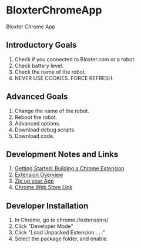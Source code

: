 # BloxterChromeApp
Bloxter Chrome App

## Introductory Goals
1.  Check if you connected to Bloxter.com or a robot.
2.  Check battery level.
3.  Check the name of the robot.
4.  NEVER USE COOKIES.  FORCE REFRESH.

## Advanced Goals
1.  Change the name of the robot.
2.  Reboot the robot.
3.  Advanced options.
4.  Download debug scripts.
5.  Download code.

## Development Notes and Links

1. [Getting Started: Building a Chrome Extension](https://developers.chrome.com/extensions/getstarted)
2. [Extension Overview](https://developers.chrome.com/extensions/overview)
3. [Zip up your App](https://developer.chrome.com/webstore/get_started_simple#step5)
4. [Chrome Web Store Link](https://chrome.google.com/webstore/developer/dashboard?authuser=1)

## Developer Installation
1. In Chrome, go to chrome://extensions/
2. Click "Developer Mode"
3. Click "Load Unpacked Extension . . ."
4. Select the package folder, and enable.
